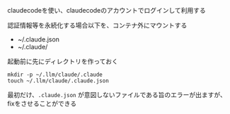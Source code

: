 claudecodeを使い、claudecodeのアカウントでログインして利用する

認証情報等を永続化する場合以下を、コンテナ外にマウントする

- ~/.claude.json
- ~/.claude/

起動前に先にディレクトリを作っておく

```
mkdir -p ~/.llm/claude/.claude
touch ~/.llm/claude/.claude.json
```

最初だけ、`.claude.json` が意図しないファイルである旨のエラーが出ますが、fixをさせることができる